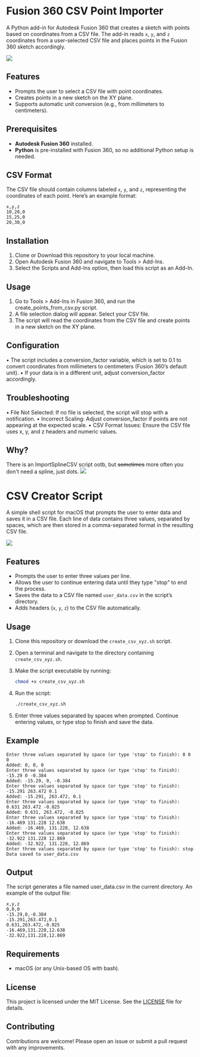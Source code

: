 # Fusion 360 CSV Point Importer
A Python add-in for Autodesk Fusion 360 that creates a sketch with points based on coordinates from a CSV file. The add-in reads `x`, `y`, and `z` coordinates from a user-selected CSV file and places points in the Fusion 360 sketch accordingly.

![](./fusion_ui.png)

## Features
- Prompts the user to select a CSV file with point coordinates.
- Creates points in a new sketch on the XY plane.
- Supports automatic unit conversion (e.g., from millimeters to centimeters).

## Prerequisites
- **Autodesk Fusion 360** installed.
- **Python** is pre-installed with Fusion 360, so no additional Python setup is needed.

## CSV Format
The CSV file should contain columns labeled `x`, `y`, and `z`, representing the coordinates of each point. Here’s an example format:

```csv
x,y,z
10,20,0
15,25,0
20,30,0
```

## Installation
1.	Clone or Download this repository to your local machine.
2.	Open Autodesk Fusion 360 and navigate to Tools > Add-Ins.
3.	Select the Scripts and Add-Ins option, then load this script as an Add-In.

## Usage
1.	Go to Tools > Add-Ins in Fusion 360, and run the create_points_from_csv.py script.
2.	A file selection dialog will appear. Select your CSV file.
3.	The script will read the coordinates from the CSV file and create points in a new sketch on the XY plane.

## Configuration
•	The script includes a conversion_factor variable, which is set to 0.1 to convert coordinates from millimeters to centimeters (Fusion 360’s default unit).
•	If your data is in a different unit, adjust conversion_factor accordingly.

## Troubleshooting
•	File Not Selected: If no file is selected, the script will stop with a notification.
•	Incorrect Scaling: Adjust conversion_factor if points are not appearing at the expected scale.
•	CSV Format Issues: Ensure the CSV file uses x, y, and z headers and numeric values.

## Why?
There is an ImportSplineCSV script ootb, but ~~sometimes~~ more often you don't need a spline, just dots.
![](./fusion_spline.png)

# CSV Creator Script
A simple shell script for macOS that prompts the user to enter data and saves it in a CSV file. Each line of data contains three values, separated by spaces, which are then stored in a comma-separated format in the resulting CSV file.

![](./csv_xyz_cli.png)

## Features
- Prompts the user to enter three values per line.
- Allows the user to continue entering data until they type "stop" to end the process.
- Saves the data to a CSV file named `user_data.csv` in the script’s directory.
- Adds headers (`x`, `y`, `z`) to the CSV file automatically.

## Usage
1. Clone this repository or download the `create_csv_xyz.sh` script.
2. Open a terminal and navigate to the directory containing `create_csv_xyz.sh`.
3. Make the script executable by running:

   ```bash
   chmod +x create_csv_xyz.sh

4.	Run the script:

    ```bash    
    ./create_csv_xyz.sh

5.	Enter three values separated by spaces when prompted. Continue entering values, or type stop to finish and save the data.

## Example
    Enter three values separated by space (or type 'stop' to finish): 0 0 0
    Added: 0, 0, 0
    Enter three values separated by space (or type 'stop' to finish): -15.29 0 -0.384
    Added: -15.29, 0, -0.384
    Enter three values separated by space (or type 'stop' to finish): -15.291 263.472 0.1
    Added: -15.291, 263.472, 0.1
    Enter three values separated by space (or type 'stop' to finish): 0.631 263.472 -0.025
    Added: 0.631, 263.472, -0.025
    Enter three values separated by space (or type 'stop' to finish): -16.469 131.228 12.638
    Added: -16.469, 131.228, 12.638
    Enter three values separated by space (or type 'stop' to finish): -32.922 131.228 12.869
    Added: -32.922, 131.228, 12.869
    Enter three values separated by space (or type 'stop' to finish): stop
    Data saved to user_data.csv

## Output
The script generates a file named user_data.csv in the current directory. An example of the output file:

    x,y,z
    0,0,0
    -15.29,0,-0.384
    -15.291,263.472,0.1
    0.631,263.472,-0.025
    -16.469,131.228,12.638
    -32.922,131.228,12.869

## Requirements
- macOS (or any Unix-based OS with bash).


## License
This project is licensed under the MIT License. See the [LICENSE](../LICENSE) file for details.

## Contributing
Contributions are welcome! Please open an issue or submit a pull request with any improvements.
